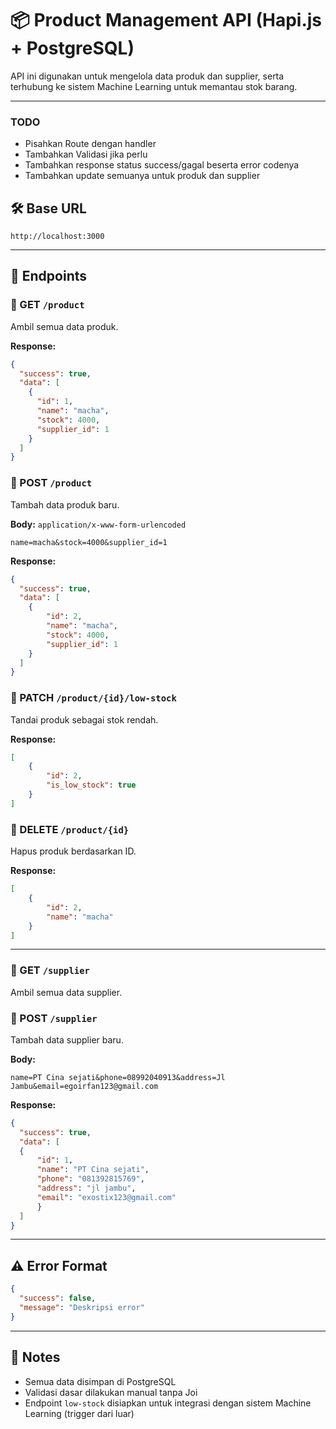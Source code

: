 # 📦 Product Management API (Hapi.js + PostgreSQL)

API ini digunakan untuk mengelola data produk dan supplier, serta terhubung ke sistem Machine Learning untuk memantau stok barang.

---

### TODO
- Pisahkan Route dengan handler
- Tambahkan Validasi jika perlu
- Tambahkan response status success/gagal beserta error codenya
- Tambahkan update semuanya untuk produk dan supplier

## 🛠 Base URL
```
http://localhost:3000
```

---

## 📁 Endpoints

### 🔹 GET `/product`
Ambil semua data produk.

**Response:**
```json
{
  "success": true,
  "data": [
    {
      "id": 1,
      "name": "macha",
      "stock": 4000,
      "supplier_id": 1
    }
  ]
}
```

### 🔹 POST `/product`
Tambah data produk baru.

**Body:** `application/x-www-form-urlencoded`
```
name=macha&stock=4000&supplier_id=1
```

**Response:**
```json
{
  "success": true,
  "data": [
    {
        "id": 2,
        "name": "macha",
        "stock": 4000,
        "supplier_id": 1
    }
  ]
}
```

### 🔹 PATCH `/product/{id}/low-stock`
Tandai produk sebagai stok rendah.

**Response:**
```json
[
    {
        "id": 2,
        "is_low_stock": true
    }
]
```

### 🔹 DELETE `/product/{id}`
Hapus produk berdasarkan ID.

**Response:**
```json
[
    {
        "id": 2,
        "name": "macha"
    }
]
```

---

### 🔹 GET `/supplier`
Ambil semua data supplier.

### 🔹 POST `/supplier`
Tambah data supplier baru.

**Body:**
```
name=PT Cina sejati&phone=08992040913&address=Jl Jambu&email=egoirfan123@gmail.com
```

**Response:**
```json
{
  "success": true,
  "data": [
  {
      "id": 1,
      "name": "PT Cina sejati",
      "phone": "081392815769",
      "address": "jl jambu",
      "email": "exostix123@gmail.com"
      }
  ]
}
```

---

## ⚠️ Error Format
```json
{
  "success": false,
  "message": "Deskripsi error"
}
```

---

## 📌 Notes
- Semua data disimpan di PostgreSQL
- Validasi dasar dilakukan manual tanpa Joi
- Endpoint `low-stock` disiapkan untuk integrasi dengan sistem Machine Learning (trigger dari luar)


